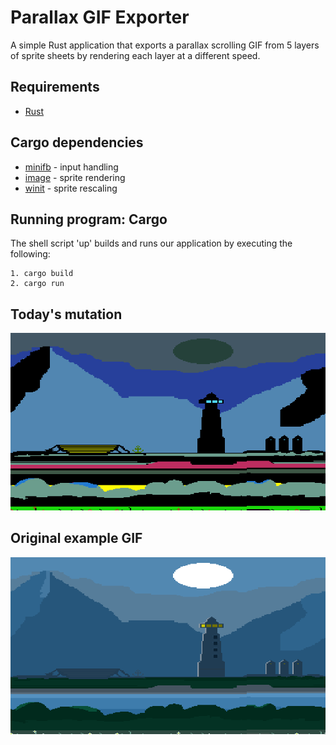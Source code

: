 # Parallax GIF Exporter

A simple Rust application that exports a parallax scrolling GIF from 5 layers of sprite sheets
by rendering each layer at a different speed.



## Requirements
* [Rust](https://www.rust-lang.org/tools/install)

## Cargo dependencies

* [minifb](https://crates.io/crates/minifb) - input handling
* [image](https://crates.io/crates/image) - sprite rendering
* [winit](https://docs.rs/winit) - sprite rescaling 

## Running program: Cargo

The shell script 'up' builds and runs our application by executing the following:
```
1. cargo build
2. cargo run
```

## Today's mutation

![](mutation.gif)

## Original example GIF

![](original.gif)

